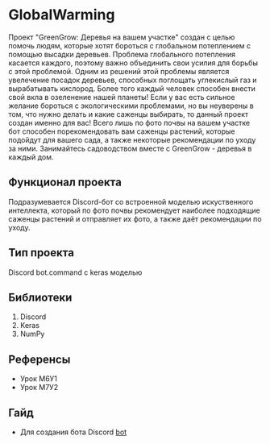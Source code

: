# GlobalWarming
Проект "GreenGrow: Деревья на вашем участке" создан с целью помочь людям, которые хотят бороться с глобальном потеплением с помощью высадки деревьев.
Проблема глобального потепления касается каждого, поэтому важно объединить свои усилия для борьбы с этой проблемой. Одним из решений этой проблемы является увелечение посадок деревьев, способных поглощать углекислый газ и вырабатывать кислород. Более того каждый человек способен внести свой вкла в озеленение нашей планеты! Если у вас есть сильное желание бороться с экологическими проблемами, но вы неуверены в том, что нужно делать и какие саженцы выбирать, то данный проект создан именно для вас! Всего лишь по фото почвы на вашем участке бот способен порекомендовать вам саженцы растений, которые подойдут для вашего сада, а также некоторые рекомендации по уходу за ними. Занимайтесь садоводством вместе с GreenGrow - деревья в каждый дом.

## Функционал проекта
Подразумевается Discord-бот со встроенной моделью искуственного интеллекта, который по фото почвы рекомендует наиболее подходящие саженцы растений и отправляет их фото, а также даёт рекомендации по уходу.
## Тип проекта
Discord bot.command  с keras моделью
## Библиотеки
1. Discord
2. Keras
3. NumPy
## Референсы
- Урок М6У1
- Урок М7У2
## Гайд
- Для создания бота Discord [bot](https://habr.com/ru/articles/676390/)

